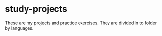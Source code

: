 # study-projects

These are my projects and practice exercises.
They are divided in to folder by languages.
